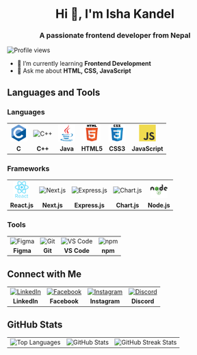 <h1 align="center">Hi 👋, I'm Isha Kandel</h1>
<h3 align="center">A passionate frontend developer from Nepal</h3>

<p align="left"> <img src="https://komarev.com/ghpvc/?username=ishakandel&label=Profile%20views&color=0e75b6&style=flat" alt="Profile views" /> </p>

- 🌱 I’m currently learning **Frontend Development**
- 💬 Ask me about **HTML, CSS, JavaScript**

## Languages and Tools
### Languages
<table>
  <tr>
    <td align="center"><img src="https://raw.githubusercontent.com/devicons/devicon/master/icons/c/c-original.svg" alt="C" width="40" height="40"/></td>
    <td align="center"><img src="https://upload.wikimedia.org/wikipedia/commons/thumb/1/18/ISO_C%2B%2B_Logo.svg/1200px-ISO_C%2B%2B_Logo.svg.png" alt="C++" width="40" height="40"/></td>
    <td align="center"><img src="https://raw.githubusercontent.com/devicons/devicon/master/icons/java/java-original.svg" alt="Java" width="40" height="40"/></td>
    <td align="center"><img src="https://raw.githubusercontent.com/devicons/devicon/master/icons/html5/html5-original-wordmark.svg" alt="HTML5" width="40" height="40"/></td>
    <td align="center"><img src="https://raw.githubusercontent.com/devicons/devicon/master/icons/css3/css3-original-wordmark.svg" alt="CSS3" width="40" height="40"/></td>
    <td align="center"><img src="https://raw.githubusercontent.com/devicons/devicon/master/icons/javascript/javascript-original.svg" alt="JavaScript" width="40" height="40"/></td>
  </tr>
  <tr>
    <td align="center"><b>C</b></td>
    <td align="center"><b>C++</b></td>
    <td align="center"><b>Java</b></td>
    <td align="center"><b>HTML5</b></td>
    <td align="center"><b>CSS3</b></td>
    <td align="center"><b>JavaScript</b></td>
  </tr>
</table>

### Frameworks
<table>
  <tr>
    <td align="center"><img src="https://raw.githubusercontent.com/devicons/devicon/master/icons/react/react-original-wordmark.svg" alt="React.js" width="40" height="40"/></td>
    <td align="center"><img src="https://gorzelinski.com/static/1db41e3ecd311724a15306b270d99dd9/6e87d/next-js-logo.png" alt="Next.js" width="40" height="40"/></td>
    <td align="center"><img src="https://images.velog.io/images/iwantobuymac/post/05b1fc28-b7bd-4aaa-9627-205221635b5c/express-logo.jpeg" alt="Express.js" width="40" height="40"/></td>
    <td align="center"><img src="https://www.chartjs.org/media/logo-title.svg" alt="Chart.js" width="40" height="40"/></td>
    <td align="center"><img src="https://raw.githubusercontent.com/devicons/devicon/master/icons/nodejs/nodejs-original-wordmark.svg" alt="Node.js" width="40" height="40"/></td>
  </tr>
  <tr>
    <td align="center"><b>React.js</b></td>
    <td align="center"><b>Next.js</b></td>
    <td align="center"><b>Express.js</b></td>
    <td align="center"><b>Chart.js</b></td>
    <td align="center"><b>Node.js</b></td>
  </tr>
</table>

### Tools
<table>
  <tr>
    <td align="center"><img src="https://www.vectorlogo.zone/logos/figma/figma-icon.svg" alt="Figma" width="40" height="40"/></td>
    <td align="center"><img src="https://www.vectorlogo.zone/logos/git-scm/git-scm-icon.svg" alt="Git" width="40" height="40"/></td>
    <td align="center"><img src="https://img.icons8.com/color/48/000000/visual-studio-code-2019.png" alt="VS Code" height="40" width="40" /></td>
    <td align="center"><img src="https://img.icons8.com/color/48/000000/npm.png" alt="npm" height="40" width="40" /></td>
  </tr>
  <tr>
    <td align="center"><b>Figma</b></td>
    <td align="center"><b>Git</b></td>
    <td align="center"><b>VS Code</b></td>
    <td align="center"><b>npm</b></td>
  </tr>
</table>

## Connect with Me
<table>
  <tr>
    <td align="center"><a href="https://linkedin.com/in/isha-chettri-756155271/" target="_blank"><img src="https://raw.githubusercontent.com/rahuldkjain/github-profile-readme-generator/master/src/images/icons/Social/linked-in-alt.svg" alt="LinkedIn" height="30" width="40" /></a></td>
    <td align="center"><a href="https://www.facebook.com/bee.sa.7547/"><img src="https://raw.githubusercontent.com/rahuldkjain/github-profile-readme-generator/master/src/images/icons/Social/facebook.svg" alt="Facebook" height="30" width="40" /></a></td>
    <td align="center"><a href="https://www.instagram.com/isha_chettri_1/" target="_blank"><img src="https://raw.githubusercontent.com/rahuldkjain/github-profile-readme-generator/master/src/images/icons/Social/instagram.svg" alt="Instagram" height="30" width="40" /></a></td>
    <td align="center"><a href="https://discord.gg/your_invitation_code" target="_blank"><img src="https://static-00.iconduck.com/assets.00/discord-icon-2048x2048-o5mluhz2.png" alt="Discord" height="30" width="30" /></a></td>
  </tr>
  <tr>
    <td align="center"><b>LinkedIn</b></td>
    <td align="center"><b>Facebook</b></td>
    <td align="center"><b>Instagram</b></td>
    <td align="center"><b>Discord</b></td>
  </tr>
</table>

## GitHub Stats
<table>
  <tr>
    <td align="center"><img src="https://github-readme-stats.vercel.app/api/top-langs/?username=TechCharlie0&layout=compact" alt="Top Languages" /></td>
    <td align="center"><img src="https://github-readme-stats.vercel.app/api?username=TechCharlie0&show_icons=true&locale=en" alt="GitHub Stats" /></td>
    <td align="center"><img src="https://github-readme-streak-stats.herokuapp.com/?user=TechCharlie0&" alt="GitHub Streak Stats" /></td>
  </tr>
</table>
